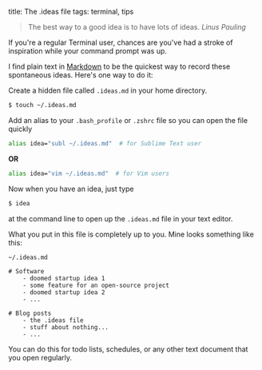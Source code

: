 title: The .ideas file
tags: terminal, tips

> The best way to a good idea is to have lots of ideas. <cite>Linus Pauling</cite>

If you're a regular Terminal user, chances are you've had a stroke of inspiration while your command prompt was up.

I find plain text in [Markdown](http://daringfireball.net/projects/markdown/) to be the quickest way to record these spontaneous ideas. Here's one way to do it:

Create a hidden file called `.ideas.md` in your home directory.

```bash
$ touch ~/.ideas.md
```


Add an alias to your `.bash_profile` or `.zshrc` file so you can open the file quickly 

```bash
alias idea="subl ~/.ideas.md"  # for Sublime Text user
```

**OR**

```bash
alias idea="vim ~/.ideas.md"  # for Vim users 
```



Now when you have an idea, just type

```bash
$ idea
```

at the command line to open up the `.ideas.md` file in your text editor.

What you put in this file is completely up to you. Mine looks something like this:

```
~/.ideas.md
    
# Software
    - doomed startup idea 1
    - some feature for an open-source project 
    - doomed startup idea 2
    - ...
 
# Blog posts
    - the .ideas file
    - stuff about nothing...
    - ...
```

You can do this for todo lists, schedules, or any other text document that you open regularly.
